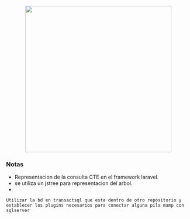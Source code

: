 <p align="center"><a href="https://laravel.com" target="_blank"><img src="https://raw.githubusercontent.com/laravel/art/master/logo-lockup/5%20SVG/2%20CMYK/1%20Full%20Color/laravel-logolockup-cmyk-red.svg" width="400"></a></p>

### Notas

 - Representacion de la consulta CTE en el framework laravel.
 - se utiliza un jstree para representacion del arbol.
 -
 

 ```
 Utilizar la bd en transactsql que esta dentro de otro repositorio y establecer los plugins necesarios para conectar alguna pila mamp con sqlserver

